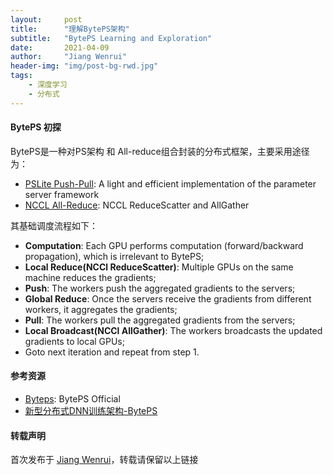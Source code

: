 ```yaml
---
layout:     post
title:      "理解BytePS架构"
subtitle:   "BytePS Learning and Exploration"
date:       2021-04-09
author:     "Jiang Wenrui"
header-img: "img/post-bg-rwd.jpg"
tags:
    - 深度学习
    - 分布式
---
```


#### BytePS 初探

BytePS是一种对PS架构 和 All-reduce组合封装的分布式框架，主要采用途径为：
* [PSLite Push-Pull](https://github.com/dmlc/ps-lite): A light and efficient implementation of the parameter server framework
* [NCCL All-Reduce](https://docs.nvidia.com/deeplearning/nccl/user-guide/docs/usage/operations.html#reducescatter): NCCL ReduceScatter and AllGather

其基础调度流程如下：
* **Computation**: Each GPU performs computation (forward/backward propagation), which is irrelevant to BytePS;
* **Local Reduce(NCCl ReduceScatter)**: Multiple GPUs on the same machine reduces the gradients;
* **Push**: The workers push the aggregated gradients to the servers;
* **Global Reduce**: Once the servers receive the gradients from different workers, it aggregates the gradients;
* **Pull**: The workers pull the aggregated gradients from the servers;
* **Local Broadcast(NCCl AllGather)**: The workers broadcasts the updated gradients to local GPUs;
* Goto next iteration and repeat from step 1.




#### 参考资源

* [Byteps](https://github.com/bytedance/byteps): BytePS Official
* [新型分布式DNN训练架构-BytePS](https://coladrill.github.io/2020/12/19/%E6%96%B0%E5%9E%8B%E5%88%86%E5%B8%83%E5%BC%8FDNN%E8%AE%AD%E7%BB%83%E6%9E%B6%E6%9E%84-BytePS/)


#### 转载声明

首次发布于 [Jiang Wenrui](http://wenruij.github.io)，转载请保留以上链接
